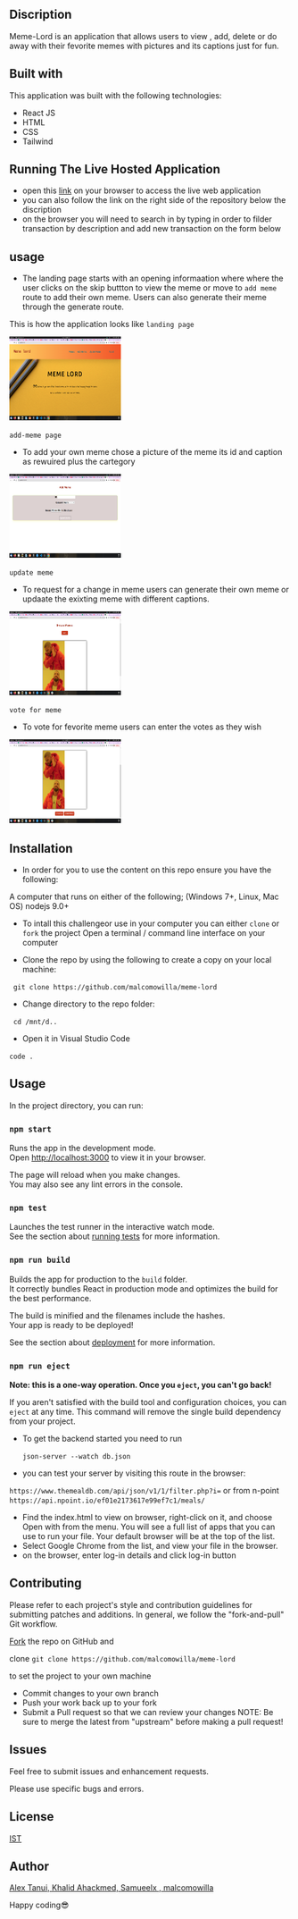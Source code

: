 ## Discription

Meme-Lord  is an application that allows users to view ,  add, delete or do away with their fevorite memes with pictures and its captions just for fun.
## Built with
This application was built with the following technologies: 

* React JS
* HTML
* CSS
* Tailwind 
  

## Running The Live Hosted Application

* open this [link](https://your-meme-lord.netlify.app/memes/) on your browser to access the live web application
* you can also follow the link on the right side of the repository below the discription
* on the browser you will need to search in by typing in order to filder transaction by description and add new transaction on the form below

## usage

* The landing page starts with an opening informaation where where the user clicks on the skip buttton to view the meme or move to `add meme` route to add their own meme. Users can also generate their meme through the generate route.

This is how the application looks like 
`landing page `

<img src="./src/img/landing page.png"  width="200" height="150"/>

`add-meme page`
* To add your own meme chose a picture of the meme its id and caption as rewuired plus the cartegory

<img src="/src/img/add-meme.png" width="200" height="150"/>

`update meme`
* To request for a change in meme users can generate their own meme or updaate the exixting meme with different captions.

<img src="/src/img/update meme.png" width="200" height="150"/>

`vote for meme`
* To vote for fevorite meme users can enter the votes as they wish
<img src="/src/img/vote for meme.png" width="200" height="150"/>

## Installation

* In order for you to use the content on this repo ensure you have the following:

A computer that runs on either of the following; (Windows 7+, Linux, Mac OS)
nodejs 9.0+

* To intall this challengeor use in your computer you can either ``clone`` or ``fork`` the project
Open a terminal / command line interface on your computer

* Clone the repo by using the following to create a copy on your local machine:

 `` git clone https://github.com/malcomowilla/meme-lord``
* Change directory to the repo folder:

 `` cd /mnt/d..``
 
*  Open it in Visual Studio Code

  ``code .``

## Usage

In the project directory, you can run:

### `npm start`

Runs the app in the development mode.\
Open [http://localhost:3000](http://localhost:3000) to view it in your browser.

The page will reload when you make changes.\
You may also see any lint errors in the console.

### `npm test`

Launches the test runner in the interactive watch mode.\
See the section about [running tests](https://facebook.github.io/create-react-app/docs/running-tests) for more information.

### `npm run build`

Builds the app for production to the `build` folder.\
It correctly bundles React in production mode and optimizes the build for the best performance.

The build is minified and the filenames include the hashes.\
Your app is ready to be deployed!

See the section about [deployment](https://facebook.github.io/create-react-app/docs/deployment) for more information.

### `npm run eject`

**Note: this is a one-way operation. Once you `eject`, you can't go back!**

If you aren't satisfied with the build tool and configuration choices, you can `eject` at any time. This command will remove the single build dependency from your project.


* To get the backend started you need to run

  ``json-server --watch db.json``

 * you can test your  server by visiting this route in the browser:
 
  ``https://www.themealdb.com/api/json/v1/1/filter.php?i=``  or from n-point ``https://api.npoint.io/ef01e2173617e99ef7c1/meals/``
  
* Find the index.html  to view on browser, right-click on it, and choose Open with from the menu. You will see a full list of apps that you can use to run your file. Your default browser will be at the top of the list.
* Select Google Chrome from the list, and view your file in the browser.
* on the browser, enter log-in details and click log-in button


## Contributing

Please refer to each project's style and contribution guidelines for submitting patches and additions. In general, we follow the "fork-and-pull" Git workflow.

[Fork](https://github.com/malcomowilla/meme-lord) the repo on GitHub and 

clone   ``git clone https://github.com/malcomowilla/meme-lord `` 

to set the project to your own machine
* Commit changes to your own branch
* Push your work back up to your fork
* Submit a Pull request so that we can review your changes
NOTE: Be sure to merge the latest from "upstream" before making a pull request!

## Issues

Feel free to submit issues and enhancement requests.

Please use specific bugs and errors.

## License

[IST](https://opensource.org/licenses/ISC)


## Author

[Alex Tanui, Khalid Ahackmed, Samueelx , malcomowilla](https://github.com/malcomowilla/meme-lord)


Happy coding😎 